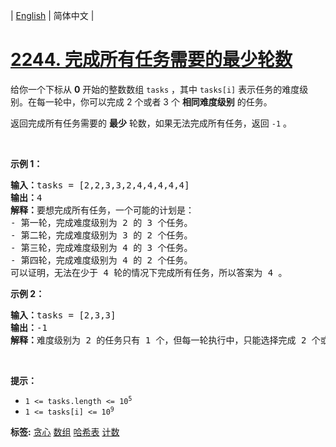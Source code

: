 | [English](README_EN.md) | 简体中文 |

# [2244. 完成所有任务需要的最少轮数](https://leetcode-cn.com/problems/minimum-rounds-to-complete-all-tasks)
<p>给你一个下标从 <strong>0</strong> 开始的整数数组 <code>tasks</code> ，其中 <code>tasks[i]</code> 表示任务的难度级别。在每一轮中，你可以完成 2 个或者 3 个 <strong>相同难度级别</strong> 的任务。</p>

<p>返回完成所有任务需要的 <strong>最少</strong> 轮数，如果无法完成所有任务，返回<em> </em><code>-1</code><em> </em>。</p>

<p>&nbsp;</p>

<p><strong>示例 1：</strong></p>

<pre><strong>输入：</strong>tasks = [2,2,3,3,2,4,4,4,4,4]
<strong>输出：</strong>4
<strong>解释：</strong>要想完成所有任务，一个可能的计划是：
- 第一轮，完成难度级别为 2 的 3 个任务。 
- 第二轮，完成难度级别为 3 的 2 个任务。 
- 第三轮，完成难度级别为 4 的 3 个任务。 
- 第四轮，完成难度级别为 4 的 2 个任务。 
可以证明，无法在少于 4 轮的情况下完成所有任务，所以答案为 4 。
</pre>

<p><strong>示例 2：</strong></p>

<pre><strong>输入：</strong>tasks = [2,3,3]
<strong>输出：</strong>-1
<strong>解释：</strong>难度级别为 2 的任务只有 1 个，但每一轮执行中，只能选择完成 2 个或者 3 个相同难度级别的任务。因此，无法完成所有任务，答案为 -1 。
</pre>

<p>&nbsp;</p>

<p><strong>提示：</strong></p>

<ul>
	<li><code>1 &lt;= tasks.length &lt;= 10<sup>5</sup></code></li>
	<li><code>1 &lt;= tasks[i] &lt;= 10<sup>9</sup></code></li>
</ul>

**标签:**  [贪心](https://leetcode-cn.com/tag/greedy) [数组](https://leetcode-cn.com/tag/array) [哈希表](https://leetcode-cn.com/tag/hash-table) [计数](https://leetcode-cn.com/tag/counting) 